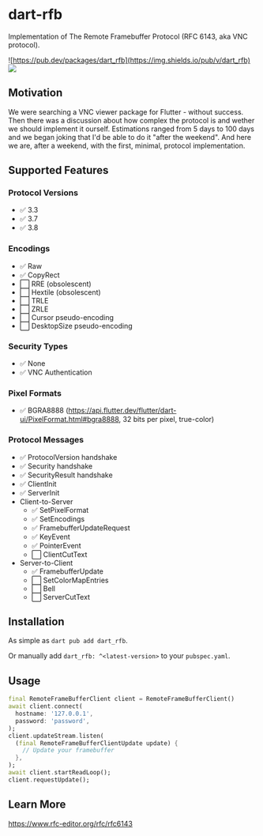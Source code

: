 # dart-rfb

Implementation of The Remote Framebuffer Protocol (RFC 6143, aka VNC protocol).

![https://pub.dev/packages/dart_rfb](https://img.shields.io/pub/v/dart_rfb)
![](https://github.com/Goddchen/dart-rfb/actions/workflows/main.yml/badge.svg)

## Motivation

We were searching a VNC viewer package for Flutter - without success.
Then there was a discussion about how complex the protocol is and wether we should implement it ourself.
Estimations ranged from 5 days to 100 days and we began joking that I'd be able to do it "after the weekend".
And here we are, after a weekend, with the first, minimal, protocol implementation.

## Supported Features

### Protocol Versions

- ✅ 3.3
- ✅ 3.7
- ✅ 3.8

### Encodings

- ✅ Raw
- ✅ CopyRect
- ⬜ RRE (obsolescent)
- ⬜ Hextile (obsolescent)
- ⬜ TRLE
- ⬜ ZRLE
- ⬜ Cursor pseudo-encoding
- ⬜ DesktopSize pseudo-encoding

### Security Types

- ✅ None
- ✅ VNC Authentication

### Pixel Formats

- ✅ BGRA8888 (https://api.flutter.dev/flutter/dart-ui/PixelFormat.html#bgra8888, 32 bits per pixel, true-color)

### Protocol Messages

- ✅ ProtocolVersion handshake
- ✅ Security handshake
- ✅ SecurityResult handshake
- ✅ ClientInit
- ✅ ServerInit
- Client-to-Server
  - ✅ SetPixelFormat
  - ✅ SetEncodings
  - ✅ FramebufferUpdateRequest
  - ✅ KeyEvent
  - ✅ PointerEvent
  - ⬜ ClientCutText
- Server-to-Client
  - ✅ FramebufferUpdate
  - ⬜ SetColorMapEntries
  - ⬜ Bell
  - ⬜ ServerCutText

## Installation

As simple as `dart pub add dart_rfb`.

Or manually add `dart_rfb: ^<latest-version>` to your `pubspec.yaml`.

## Usage

```dart
final RemoteFrameBufferClient client = RemoteFrameBufferClient()
await client.connect(
  hostname: '127.0.0.1',
  password: 'password',
);
client.updateStream.listen(
  (final RemoteFrameBufferClientUpdate update) {
    // Update your framebuffer
  },
);
await client.startReadLoop();
client.requestUpdate();
```

## Learn More

https://www.rfc-editor.org/rfc/rfc6143
